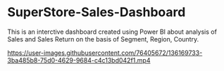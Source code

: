 # SuperStore-Sales-Dashboard
This is an interctive dashboard created using Power BI about analysis of Sales and Sales Return on the basis of Segment, Region, Country.


https://user-images.githubusercontent.com/76405672/136169733-3ba485b8-75d0-4629-9684-c4c13bd042f1.mp4

